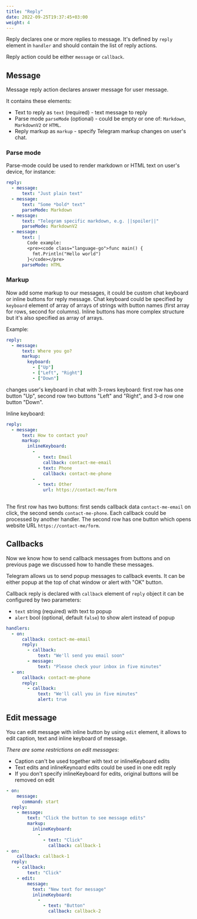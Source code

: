 ```yaml
---
title: "Reply"
date: 2022-09-25T19:37:45+03:00
weight: 4
---
```


Reply declares one or more replies to message.
It's defined by `reply` element in `handler` and should
contain the list of reply actions.

Reply action could be either `message` or `callback`.

## Message

Message reply action declares answer message for user message.

It contains these elements:
 - Text to reply as `text` (required) - text message to reply
 - Parse mode `parseMode` (optional) - could be empty or one of:
 `Markdown`, `MarkdownV2` or `HTML`.
 - Reply markup as `markup` - specify Telegram markup changes on
 user's chat.

### Parse mode

Parse-mode could be used to render markdown or HTML text on user's device,
for instance:
```yaml
reply:
  - message:
      text: "Just plain text"
  - message:
      text: "Some *bold* text"
      parseMode: Markdown
  - message:
      text: "Telegram specific markdown, e.g. ||spoiler||"
      parseMode: MarkdownV2
  - message:
      text: |
        Code example:
        <pre><code class="language-go">func main() {
          fmt.Println("Hello world")
        }</code></pre>
      parseMode: HTML
```

### Markup

Now add some markup to our messages, it could be custom chat
keyboard or inline buttons for reply message.
Chat keyboard could be specified by
`keyboard` element of array of arrays of strings with button names (first array for
rows, second for columns). Inline buttons has more complex structure but it's also
specified as array of arrays.

Example:
```yaml
reply:
  - message:
      text: Where you go?
      markup:
        keyboard:
          - ["Up"]
          - ["Left", "Right"]
          - ["Down"]
```
changes user's keyboard in chat with 3-rows keyboard:
first row has one button "Up", second row two buttons "Left" and "Right",
and 3-d row one button "Down".

Inline keyboard:
```yaml
reply:
  - message:
      text: How to contact you?
      markup:
        inlineKeyboard:
          -
            - text: Email
              callback: contact-me-email
            - text: Phone
              callback: contact-me-phone
          -
            - text: Other
              url: https://contact-me/form
              
```
The first row has two buttons: first sends callback data `contact-me-email` on click,
the second sends `contact-me-phone`. Each callback could be processed by another handler.
The second row has one button which opens website URL `https://contact-me/form`.

## Callbacks

Now we know how to send callback messages from buttons and
on previous page we discussed how to handle these messages.

Telegram allows us to send popup messages to callback events.
It can be either popup at the top of chat window or alert with "OK" button.

Callback reply is declared with `callback` element of `reply` object it can be configured
by two parameters:
 - `text` string (required) with text to popup
 - `alert` bool (optional, default `false`) to show alert instead of popup

```yaml
handlers:
  - on:
      callback: contact-me-email
      reply:
        - callback:
            text: "We'll send you email soon"
        - message:
            text: "Please check your inbox in five minutes"
  - on:
      callback: contact-me-phone
      reply:
        - callback:
            text: "We'll call you in five minutes"
            alert: true
```

## Edit message

You can edit message with inline button by using `edit` element, it allows to
edit caption, text and inline keyboard of message.

*There are some restrictions on edit messages*:
 - Caption can't be used together with text or inlineKeyboard edits
 - Text edits and inlineKeynoard edits could be used in one edit reply
 - If you don't specify inlineKeyboard for edits, original buttons will be removed on edit

```yaml
- on:
    message:
      command: start
  reply:
    - message:
        text: "Click the button to see message edits"
        markup:
          inlineKeyboard:
            -
              - text: "Click"
                callback: callback-1
- on:
    callback: callback-1
  reply:
    - callback:
        text: "Click"
    - edit:
        message:
          text: "New text for message"
          inlineKeyboard:
            -
              - text: "Button"
                callback: callback-2
```
